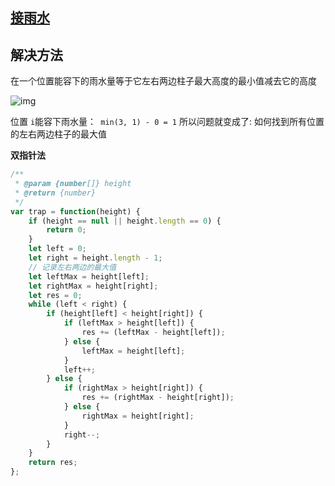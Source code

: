 ## [接雨水](https://leetcode-cn.com/problems/trapping-rain-water/)

## 解决方法
在一个位置能容下的雨水量等于它左右两边柱子最大高度的最小值减去它的高度

![img](https://cdn.suisuijiang.com/ImageMessage/5adad39555703565e79040fa_1557758413176.png?width=705&height=255&imageView2/3/w/537/h/194)

位置 `i`能容下雨水量：` min(3, 1) - 0 = 1`
所以问题就变成了: 如何找到所有位置的左右两边柱子的最大值

**双指针法**

```js
/**
 * @param {number[]} height
 * @return {number}
 */
var trap = function(height) {
    if (height == null || height.length == 0) {
        return 0;
    }
    let left = 0;
    let right = height.length - 1;
    // 记录左右两边的最大值
    let leftMax = height[left]; 
    let rightMax = height[right];
    let res = 0;
    while (left < right) {
        if (height[left] < height[right]) {
            if (leftMax > height[left]) {
                res += (leftMax - height[left]);
            } else {
                leftMax = height[left];
            }
            left++;
        } else {
            if (rightMax > height[right]) {
                res += (rightMax - height[right]);
            } else {
                rightMax = height[right];
            }
            right--;
        }
    }
    return res;
};



```